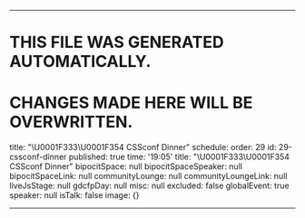 ----

# THIS FILE WAS GENERATED AUTOMATICALLY.
# CHANGES MADE HERE WILL BE OVERWRITTEN.

title: "\U0001F333\U0001F354 CSSconf Dinner"
schedule:
  order: 29
  id: 29-cssconf-dinner
  published: true
  time: '19:05'
  title: "\U0001F333\U0001F354 CSSconf Dinner"
  bipocitSpace: null
  bipocitSpaceSpeaker: null
  bipocitSpaceLink: null
  communityLounge: null
  communityLoungeLink: null
  liveJsStage: null
  gdcfpDay: null
  misc: null
  excluded: false
  globalEvent: true
  speaker: null
  isTalk: false
  image: {}

----

